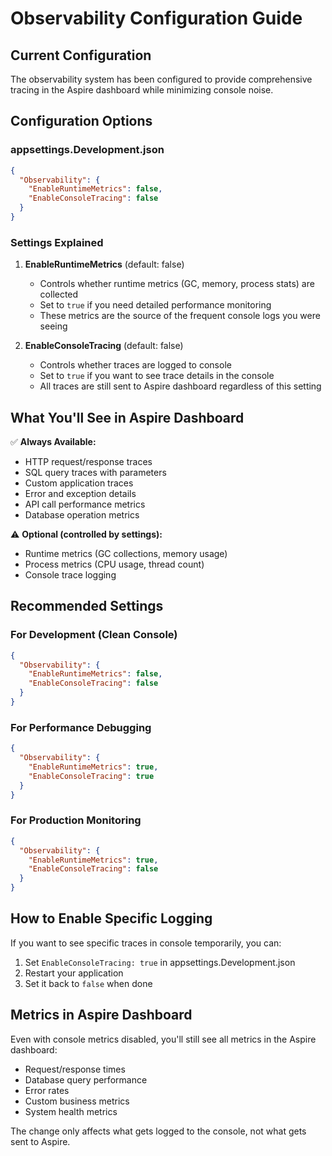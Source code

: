 # Observability Configuration Guide

## Current Configuration

The observability system has been configured to provide comprehensive tracing in the Aspire dashboard while minimizing console noise.

## Configuration Options

### appsettings.Development.json

```json
{
  "Observability": {
    "EnableRuntimeMetrics": false,
    "EnableConsoleTracing": false
  }
}
```

### Settings Explained

1. **EnableRuntimeMetrics** (default: false)
   - Controls whether runtime metrics (GC, memory, process stats) are collected
   - Set to `true` if you need detailed performance monitoring
   - These metrics are the source of the frequent console logs you were seeing

2. **EnableConsoleTracing** (default: false)
   - Controls whether traces are logged to console
   - Set to `true` if you want to see trace details in the console
   - All traces are still sent to Aspire dashboard regardless of this setting

## What You'll See in Aspire Dashboard

✅ **Always Available:**
- HTTP request/response traces
- SQL query traces with parameters
- Custom application traces
- Error and exception details
- API call performance metrics
- Database operation metrics

⚠️ **Optional (controlled by settings):**
- Runtime metrics (GC collections, memory usage)
- Process metrics (CPU usage, thread count)
- Console trace logging

## Recommended Settings

### For Development (Clean Console)
```json
{
  "Observability": {
    "EnableRuntimeMetrics": false,
    "EnableConsoleTracing": false
  }
}
```

### For Performance Debugging
```json
{
  "Observability": {
    "EnableRuntimeMetrics": true,
    "EnableConsoleTracing": true
  }
}
```

### For Production Monitoring
```json
{
  "Observability": {
    "EnableRuntimeMetrics": true,
    "EnableConsoleTracing": false
  }
}
```

## How to Enable Specific Logging

If you want to see specific traces in console temporarily, you can:

1. Set `EnableConsoleTracing: true` in appsettings.Development.json
2. Restart your application
3. Set it back to `false` when done

## Metrics in Aspire Dashboard

Even with console metrics disabled, you'll still see all metrics in the Aspire dashboard:

- Request/response times
- Database query performance
- Error rates
- Custom business metrics
- System health metrics

The change only affects what gets logged to the console, not what gets sent to Aspire.
